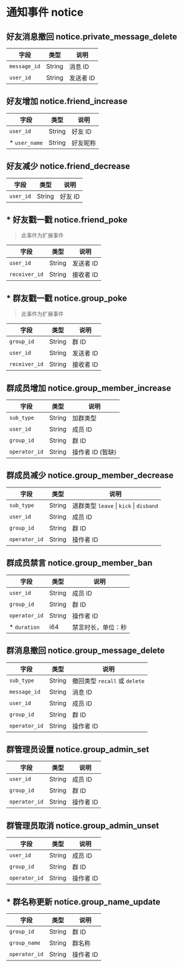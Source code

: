 # 通知事件 notice

## 好友消息撤回 notice.private_message_delete

| 字段         | 类型   | 说明      |
| ------------ | ------ | --------- |
| `message_id` | String | 消息 ID   |
| `user_id`    | String | 发送者 ID |

## 好友增加 notice.friend_increase

| 字段          | 类型   | 说明     |
| ------------- | ------ | -------- |
| `user_id`     | String | 好友 ID  |
| * `user_name` | String | 好友昵称 |

## 好友减少 notice.friend_decrease

| 字段      | 类型   | 说明    |
| --------- | ------ | ------- |
| `user_id` | String | 好友 ID |

## * 好友戳一戳 notice.friend_poke

> 此事件为扩展事件

| 字段          | 类型   | 说明      |
| ------------- | ------ | --------- |
| `user_id`     | String | 发送者 ID |
| `receiver_id` | String | 接收者 ID |

## * 群友戳一戳 notice.group_poke

> 此事件为扩展事件

| 字段          | 类型   | 说明      |
| ------------- | ------ | --------- |
| `group_id`    | String | 群 ID     |
| `user_id`     | String | 发送者 ID |
| `receiver_id` | String | 接收者 ID |

## 群成员增加 notice.group_member_increase

| 字段          | 类型   | 说明             |
| ------------- | ------ | ---------------- |
| `sub_type`    | String | 加群类型         |
| `user_id`     | String | 成员 ID          |
| `group_id`    | String | 群 ID            |
| `operator_id` | String | 操作者 ID (暂缺) |

## 群成员减少 notice.group_member_decrease

| 字段          | 类型   | 说明                                    |
| ------------- | ------ | --------------------------------------- |
| `sub_type`    | String | 退群类型 `leave` \| `kick` \| `disband` |
| `user_id`     | String | 成员 ID                                 |
| `group_id`    | String | 群 ID                                   |
| `operator_id` | String | 操作者 ID                               |

## 群成员禁言 notice.group_member_ban

| 字段          | 类型   | 说明               |
| ------------- | ------ | ------------------ |
| `user_id`     | String | 成员 ID            |
| `group_id`    | String | 群 ID              |
| `operator_id` | String | 操作者 ID          |
| * `duration`  | i64    | 禁言时长，单位：秒 |

## 群消息撤回 notice.group_message_delete

| 字段          | 类型   | 说明                          |
| ------------- | ------ | ----------------------------- |
| `sub_type`    | String | 撤回类型 `recall` 或 `delete` |
| `message_id`  | String | 消息 ID                       |
| `user_id`     | String | 成员 ID                       |
| `group_id`    | String | 群 ID                         |
| `operator_id` | String | 操作者 ID                     |

## 群管理员设置 notice.group_admin_set

| 字段          | 类型   | 说明      |
| ------------- | ------ | --------- |
| `user_id`     | String | 成员 ID   |
| `group_id`    | String | 群 ID     |
| `operator_id` | String | 操作者 ID |

## 群管理员取消 notice.group_admin_unset

| 字段          | 类型   | 说明      |
| ------------- | ------ | --------- |
| `user_id`     | String | 成员 ID   |
| `group_id`    | String | 群 ID     |
| `operator_id` | String | 操作者 ID |

## * 群名称更新 notice.group_name_update

| 字段          | 类型   | 说明      |
| ------------- | ------ | --------- |
| `group_id`    | String | 群 ID     |
| `group_name`  | String | 群名称    |
| `operator_id` | String | 操作者 ID |